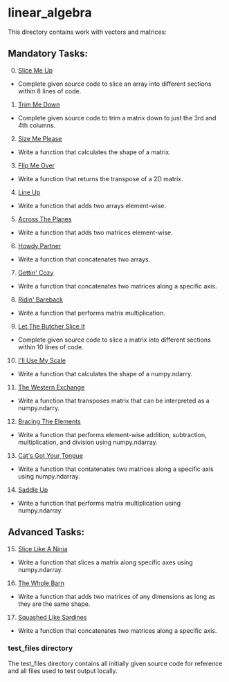# linear_algebra
This directory contains work with vectors and matrices:

## Mandatory Tasks:
0. [Slice Me Up](/math/linear_algebra/0-slice_me_up.py)
* Complete given source code to slice an array into different sections within 8 lines of code.
1. [Trim Me Down](/math/linear_algebra/1-trim_me_down.py)
* Complete given source code to trim a matrix down to just the 3rd and 4th columns.
2. [Size Me Please](/math/linear_algebra/2-size_me_please.py)
* Write a function that calculates the shape of a matrix.
3. [Flip Me Over](/math/linear_algebra/3-flip_me_over.py)
* Write a function that returns the transpose of a 2D matrix.
4. [Line Up](/math/linear_algebra/4-line_up.py)
* Write a function that adds two arrays element-wise.
5. [Across The Planes](/math/linear_algebra/5-across_the_planes.py)
* Write a function that adds two matrices element-wise.
6. [Howdy Partner](/math/linear_algebra/6-howdy_partner.py)
* Write a function that concatenates two arrays.
7. [Gettin' Cozy](/math/linear_algebra/7-gettin_cozy.py)
* Write a function that concatenates two matrices along a specific axis.
8. [Ridin' Bareback](/math/linear_algebra/8-ridin_bareback.py)
* Write a function that performs matrix multiplication.
9. [Let The Butcher Slice It](/math/linear_algebra/9-let_the_butcher_slice_it.py)
* Complete given source code to slice a matrix into different sections within 10 lines of code.
10. [I'll Use My Scale](/math/linear_algebra/10-ill_use_my_scale.py)
* Write a function that calculates the shape of a numpy.ndarry.
11. [The Western Exchange](/math/linear_algebra/11-the_western_exchange.py)
* Write a function that transposes matrix that can be interpreted as a numpy.ndarry.
12. [Bracing The Elements](/math/linear_algebra/12-bracin_the_elements.py)
* Write a function that performs element-wise addition, subtraction, multiplication, and division using numpy.ndarray.
13. [Cat's Got Your Tongue](/math/linear_algebra/13-cats_got_your_tongue.py)
* Write a function that contatenates two matrices along a specific axis using numpy.ndarray.
14. [Saddle Up](/math/linear_algebra/14-saddle_up.py)
* Write a function that performs matrix multiplication using numpy.ndarray.

## Advanced Tasks:
15. [Slice Like A Ninja](/math/linear_algebra/100-slice_like_a_ninja.py)
* Write a function that slices a matrix along specific axes using numpy.ndarray.
16. [The Whole Barn](/math/linear_algebra/101-the_whole_barn.py)
* Write a function that adds two matrices of any dimensions as long as they are the same shape.
17. [Squashed Like Sardines](/math/linear_algebra/102-squashed_like_sardines.py)
* Write a function that concatenates two matrices along a specific axis.


### test_files directory
The test_files directory contains all initially given source code for reference and all files used to test output locally.